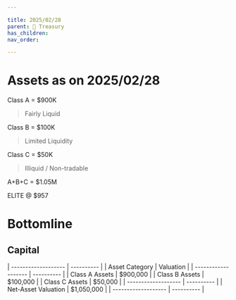 ```yaml
---

title: 2025/02/28
parent: 👑 Treasury
has_children:
nav_order:

---
```

# Assets as on 2025/02/28

Class A = $900K
> Fairly Liquid

Class B = $100K
> Limited Liquidity

Class C = $50K
> Illiquid / Non-tradable

A+B+C = $1.05M

ELITE @ $957


# Bottomline
## Capital

| ------------------- | ---------- |
| Asset Category      |  Valuation |
| ------------------- | ---------- |
| Class A Assets      |  $900,000 |
| Class B Assets      |   $100,000 |
| Class C Assets      |    $50,000 |
| ------------------- | ---------- |
| Net-Asset Valuation | $1,050,000 |
| ------------------- | ---------- |